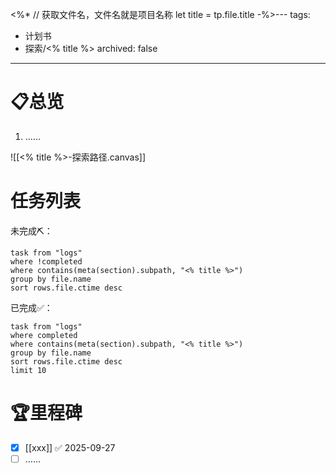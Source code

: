 <%*
// 获取文件名，文件名就是项目名称
let title = tp.file.title
-%>---
tags:
  - 计划书
  - 探索/<% title %>
archived: false
---
# 📋总览
1. ……

![[<% title %>-探索路径.canvas]]
# 任务列表
未完成⛏️：
```dataview
task from "logs"
where !completed
where contains(meta(section).subpath, "<% title %>")
group by file.name
sort rows.file.ctime desc
```

已完成✅：
```dataview
task from "logs"
where completed
where contains(meta(section).subpath, "<% title %>")
group by file.name
sort rows.file.ctime desc
limit 10
```
# 🏆里程碑
- [x] [[xxx]] ✅ 2025-09-27
- [ ] ……